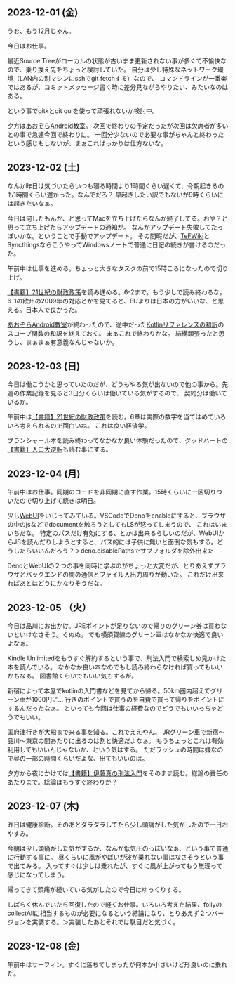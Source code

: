 ## 2023-12-01 (金)

うぉ、もう12月じゃん。

今日はお仕事。

最近Source Treeがローカルの状態が古いまま更新されない事が多くて不愉快なので、乗り換え先をちょっと検討していた。
自分は少し特殊なネットワーク環境（LAN内の別マシンにsshでgit fetchする）なので、
コマンドラインが一番楽ではあるが、コミットメッセージ書く時に差分見ながらやりたい、みたいなのはある。

という事でgitkとgit guiを使って頑張れないか検討中。

夕方は[あおぞらAndroid教室](%E3%81%82%E3%81%8A%E3%81%9E%E3%82%89Android%E6%95%99%E5%AE%A4)。
次回で終わりの予定だったが次回は欠席者が多いとの事で急遽今回で終わりに。
一回分少ないので必要な事がちゃんと終わったという感じもしないが、まぁこればっかりは仕方ないな。

## 2023-12-02 (土)

なんか昨日は気づいたらいつも寝る時間より1時間くらい遅くて、今朝起きるのも1時間くらい遅かった。なんでだろ？
早起きしたい訳でもないが9時くらいには起きたいなぁ。

今日は何したもんか、と思ってMacを立ち上げたらなんか終了してる。おや？と思って立ち上げたらアップデートの通知が。
なんかアップデート失敗してたっぽいかな。ということで手動でアップデート。
その間暇だが、[TeFWiki](TeFWiki)とSyncthingsならこうやってWindowsノートで普通に日記の続きが書けるのだった。

午前中は仕事を進める。ちょっと大きなタスクの前で15時ころになったので切り上げ。

[【書籍】21世紀の財政政策](%E3%80%90%E6%9B%B8%E7%B1%8D%E3%80%9121%E4%B8%96%E7%B4%80%E3%81%AE%E8%B2%A1%E6%94%BF%E6%94%BF%E7%AD%96)を読み進める。6-2まで。もう少しで読み終わるな。
6-1の欧州の2009年の対応とかを見てると、EUよりは日本の方がいいな、と思える。日本人で良かった。

[あおぞらAndroid教室](%E3%81%82%E3%81%8A%E3%81%9E%E3%82%89Android%E6%95%99%E5%AE%A4)が終わったので、途中だった[Kotlinリファレンスの和訳](Kotlin%E3%83%AA%E3%83%95%E3%82%A1%E3%83%AC%E3%83%B3%E3%82%B9%E3%81%AE%E5%92%8C%E8%A8%B3)のスコープ関数の和訳を終えておく。
まぁこれで終わりかな。
結構頑張ったと思うし、まぁまぁ有意義なんじゃないか。

## 2023-12-03 (日)

今日は働こうかと思っていたのだが、どうもやる気が出ないので他の事から。先週の作業記録を見ると3日分くらいは働いている気がするので、
契約分は働いているか。

午前中は[【書籍】21世紀の財政政策](%E3%80%90%E6%9B%B8%E7%B1%8D%E3%80%9121%E4%B8%96%E7%B4%80%E3%81%AE%E8%B2%A1%E6%94%BF%E6%94%BF%E7%AD%96)を読む。6章は実際の数字を当てはめていろいろ考えられるので面白いね。
これは良い経済学。

ブランシャール本を読み終わってなかなか良い体験だったので、グッドハートの[【書籍】人口大逆転](%E3%80%90%E6%9B%B8%E7%B1%8D%E3%80%91%E4%BA%BA%E5%8F%A3%E5%A4%A7%E9%80%86%E8%BB%A2)も読む事にする。

## 2023-12-04 (月)

午前中はお仕事。同期のコードを非同期に直す作業。15時くらいに一区切りついたので切り上げて続きは明日。

少し[WebUI](WebUI)をいじってみている。VSCodeでDenoをenableにすると、ブラウザの中のjsなどでdocumentを触ろうとしてもLSが怒ってしまうので、
これはいまいちだな。
特定のパスだけ有効にする、とかは出来るらしいのだが、WebUIからJSを読んだりしようとすると、パス的には子供に無いと面倒な気もする。どうしたらいいんだろう？＞deno.disablePathsでサブフォルダを除外出来た

DenoとWebUIの２つの事を同時に学ぶのがちょっと大変だが、とりあえずブラウザとバックエンドの間の通信とファイル入出力周りが動いた。
これだけ出来ればあとはどうにかなりそうだな。

## 2023-12-05 （火）

今日は品川にお出かけ。JREポイントが足りないので帰りのグリーン券は買わないといけなさそう。ぐぬぬ。
でも横須賀線のグリーン車はなかなか快適で良いよなぁ。

Kindle  Unlimitedをもうすぐ解約するという事で、刑法入門で検索しめ見かけた本を読んでいる。
なかなか良い本なのでもし読み終わらなければ買ってもいいかもなぁ。
図書館くらいでもいい気もするが。

新宿によって本屋でkotlinの入門書などを見てから帰る。50km圏内超えてグリーン車が1000円に…
行きのポイントで買うのを自費で買って帰りをポイントにするんだったなぁ。
といっても今回は仕事の経費なのでどうでもいいっちゃどうでもいい。

国府津行きが大船まで来る事を知る。これでええやん。
JRグリーン車で新宿〜品川〜東京の間あたりに出るのは割と快適だよなぁ。
もうちょっとこれは有効利用してもいいんじゃないか、という気はする。
ただラッシュの時間は嫌なので昼の一部の時間くらいだよな、出てもいいのは。

夕方から夜にかけては[【書籍】伊藤真の刑法入門](%E3%80%90%E6%9B%B8%E7%B1%8D%E3%80%91%E4%BC%8A%E8%97%A4%E7%9C%9F%E3%81%AE%E5%88%91%E6%B3%95%E5%85%A5%E9%96%80)をそのまま読む。総論の責任のあたりまで。総論はもうすぐ終わりか？

## 2023-12-07 (木)

昨日は健康診断。そのあとダラダラしてたら少し頭痛がした気がしたので一日おやすみ。

今朝は少し頭痛がした気がするが、なんか低気圧のっぽいなぁ、という事で普通に行動する事に。
昼くらいに風がやばいが波が乗れない事はなさそうという事で出てみる。
入ってすぐは少しは乗れたが、すぐに風が上がってもう無理って感じになってしまう。

帰ってきて頭痛が続いている気がしたので今日はゆっくりする。

しばらく休んでいたら回復したので軽くお仕事。いろいろ考えた結果、follyのcollectAllに相当するものが必要になるという結論になり、とりあえず２つバージョンを実装する。＞実装したあとそれでは駄目だと気づく。

## 2023-12-08 (金)

午前中はサーフィン。すぐに落ちてしまったが何本か小さいけど形良いのに乗れた。